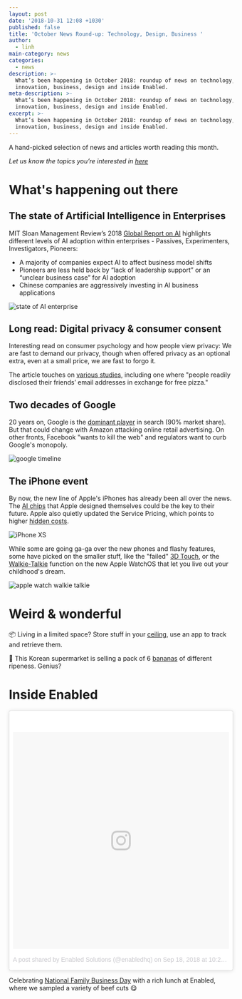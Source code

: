 ```yaml
---
layout: post
date: '2018-10-31 12:08 +1030'
published: false
title: 'October News Round-up: Technology, Design, Business '
author:
  - linh
main-category: news
categories:
  - news
description: >-
  What’s been happening in October 2018: roundup of news on technology,
  innovation, business, design and inside Enabled.
meta-description: >-
  What’s been happening in October 2018: roundup of news on technology,
  innovation, business, design and inside Enabled.
excerpt: >-
  What’s been happening in October 2018: roundup of news on technology,
  innovation, business, design and inside Enabled.
---
```

A hand-picked selection of news and articles worth reading this month.

_Let us know the topics you’re interested in [here](https://enabled1.typeform.com/to/YcdNts)_

# What's happening out there

## The state of Artificial Intelligence in Enterprises

MIT Sloan Management Review’s 2018 [Global Report on AI](https://sloanreview.mit.edu/projects/artificial-intelligence-in-business-gets-real/) highlights different levels of AI adoption within enterprises - Passives, Experimenters, Investigators, Pioneers: 

- A majority of companies expect AI to affect business model shifts
- Pioneers are less held back by “lack of leadership support” or an “unclear business case” for AI adoption
- Chinese companies are aggressively investing in AI business applications
 
 ![state of AI enterprise]({{site.baseurl}}/images/img_september_stateAI.jpg)

## Long read: Digital privacy & consumer consent

Interesting read on consumer psychology and how people view privacy: We are fast to demand our privacy, though when offered privacy as an optional extra, even at a small price, we are fast to forgo it. 

The article touches on [various studies](https://hbr.org/cover-story/2018/09/uninformed-consent), including one where "people readily disclosed their friends’ email addresses in exchange for free pizza."

## Two decades of Google

20 years on, Google is the [dominant player](https://www.theguardian.com/technology/2018/sep/24/google-at-20-larry-page-sergey-brin-internet) in search (90% market share). But that could change with Amazon attacking online retail advertising. On other fronts, Facebook "wants to kill the web" and regulators want to curb Google's monopoly.

![google timeline]({{site.baseurl}}/images/img_september_google.png)

## The iPhone event 

By now, the new line of Apple's iPhones has already been all over the news. The [AI chips](https://www.marketwatch.com/story/from-iphone-to-aiphone-apples-new-chips-are-key-to-its-future-2018-09-12) that Apple designed themselves could be the key to their future. Apple also quietly updated the Service Pricing, which points to higher [hidden costs](https://www.forbes.com/sites/gordonkelly/2018/09/16/apple-new-iphone-xs-max-xr-upgrade-release-date-price-cost/#3cac090e7f26).

![iPhone XS ]({{site.baseurl}}/images/img_september_iphone.jpg)

While some are going ga-ga over the new phones and flashy features, some have picked on the smaller stuff, like the "failed" [3D Touch](https://hackernoon.com/why-apples-3d-touch-failed-miserably-72545b608ad), or the [Walkie-Talkie](https://www.zdnet.com/article/apple-watchs-walkie-talkie-is-practically-useless/) function on the new Apple WatchOS that let you live out your childhood's dream. 
 
![apple watch walkie talkie]({{site.baseurl}}/images/img_september_walkie.jpg)

# Weird & wonderful

📦 Living in a limited space? Store stuff in your [ceiling](https://www.bumblebeespaces.com/), use an app to track and retrieve them.

🍌 This Korean supermarket is selling a pack of 6 [bananas](https://adage.com/article/cmo-strategy/story-bananas/314570/) of different ripeness. Genius? 

# Inside Enabled

<blockquote class="instagram-media" data-instgrm-permalink="https://www.instagram.com/p/Bn5V43RhPYs/?utm_source=ig_embed&amp;utm_medium=loading" data-instgrm-version="9" style=" background:#FFF; border:0; border-radius:3px; box-shadow:0 0 1px 0 rgba(0,0,0,0.5),0 1px 10px 0 rgba(0,0,0,0.15); margin: 1px; max-width:540px; min-width:326px; padding:0; width:99.375%; width:-webkit-calc(100% - 2px); width:calc(100% - 2px);"><div style="padding:8px;"> <div style=" background:#F8F8F8; line-height:0; margin-top:40px; padding:50% 0; text-align:center; width:100%;"> <div style=" background:url(data:image/png;base64,iVBORw0KGgoAAAANSUhEUgAAACwAAAAsCAMAAAApWqozAAAABGdBTUEAALGPC/xhBQAAAAFzUkdCAK7OHOkAAAAMUExURczMzPf399fX1+bm5mzY9AMAAADiSURBVDjLvZXbEsMgCES5/P8/t9FuRVCRmU73JWlzosgSIIZURCjo/ad+EQJJB4Hv8BFt+IDpQoCx1wjOSBFhh2XssxEIYn3ulI/6MNReE07UIWJEv8UEOWDS88LY97kqyTliJKKtuYBbruAyVh5wOHiXmpi5we58Ek028czwyuQdLKPG1Bkb4NnM+VeAnfHqn1k4+GPT6uGQcvu2h2OVuIf/gWUFyy8OWEpdyZSa3aVCqpVoVvzZZ2VTnn2wU8qzVjDDetO90GSy9mVLqtgYSy231MxrY6I2gGqjrTY0L8fxCxfCBbhWrsYYAAAAAElFTkSuQmCC); display:block; height:44px; margin:0 auto -44px; position:relative; top:-22px; width:44px;"></div></div><p style=" color:#c9c8cd; font-family:Arial,sans-serif; font-size:14px; line-height:17px; margin-bottom:0; margin-top:8px; overflow:hidden; padding:8px 0 7px; text-align:center; text-overflow:ellipsis; white-space:nowrap;"><a href="https://www.instagram.com/p/Bn5V43RhPYs/?utm_source=ig_embed&amp;utm_medium=loading" style=" color:#c9c8cd; font-family:Arial,sans-serif; font-size:14px; font-style:normal; font-weight:normal; line-height:17px; text-decoration:none;" target="_blank">A post shared by Enabled Solutions (@enabledhq)</a> on <time style=" font-family:Arial,sans-serif; font-size:14px; line-height:17px;" datetime="2018-09-19T05:28:35+00:00">Sep 18, 2018 at 10:28pm PDT</time></p></div></blockquote> <script async src="//www.instagram.com/embed.js"></script>
 
Celebrating [National Family Business Day](https://www.instagram.com/p/Bn5V43RhPYs/?taken-by=enabledhq) with a rich lunch at Enabled, where we sampled a variety of beef cuts 😋

